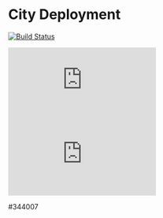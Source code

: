 # City Deployment

[![Build Status](https://img.shields.io/codeship/bcf125d0-c98f-0132-ff07-5a159bbe729b.svg?style=flat-square)](https://app.codeship.com/projects/75264)

[![JS Size](http://img.badgesize.io/CityUniversityLondon/deploy-city/master/main/js/CITY_R.min.js?compression=gzip&style=flat-square&label=JS&color=cda741)](https://raw.githubusercontent.com/CityUniversityLondon/deploy-city/master/main/js/CITY_R.min.js)
[![CSS Size](http://img.badgesize.io/CityUniversityLondon/deploy-city/master/main/css/style.css?compression=gzip&style=flat-square&label=CSS&color=016fba)](https://raw.githubusercontent.com/CityUniversityLondon/deploy-city/master/main/css/style.css)

#344007 

